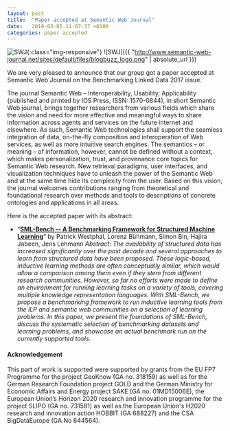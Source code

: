```yaml
---
layout: post
title:  "Paper accepted at Semantic Web Journal"
date:   2018-03-05 11:07:37 +0100
categories: paper accepted
---
```

![SWJ](http://www.semantic-web-journal.net/sites/default/files/blogbuzz_logo.png){:class="img-responsive"}
![SWJ]({{ "http://www.semantic-web-journal.net/sites/default/files/blogbuzz_logo.png" | absolute_url }})

We are very pleased to announce that our group got a paper accepted at Semantic Web Journal on the Benchmarking Linked Data 2017 issue.

The journal Semantic Web – Interoperability, Usability, Applicability (published and printed by IOS Press, ISSN: 1570-0844), in short Semantic Web journal, brings together researchers from various fields which share the vision and need for more effective and meaningful ways to share information across agents and services on the future internet and elsewhere. As such, Semantic Web technologies shall support the seamless integration of data, on-the-fly composition and interoperation of Web services, as well as more intuitive search engines. The semantics – or meaning – of information, however, cannot be defined without a context, which makes personalization, trust, and provenance core topics for Semantic Web research. New retrieval paradigms, user interfaces, and visualization techniques have to unleash the power of the Semantic Web and at the same time hide its complexity from the user. Based on this vision, the journal welcomes contributions ranging from theoretical and foundational research over methods and tools to descriptions of concrete ontologies and applications in all areas.

Here is the accepted paper with its abstract:
* “**[SML-Bench -- A Benchmarking Framework for Structured Machine Learning](http://www.semantic-web-journal.net/system/files/swj1810.pdf)**”
 by Patrick Westphal, Lorenz Bühmann, Simon Bin, Hajira Jabeen, Jens Lehmann
*Abstract*: _The availability of structured data has increased significantly over the past decade and several approaches to learn from structured data have been proposed. These logic-based, inductive learning methods are often conceptually similar, which would allow a comparison among them even if they stem from different research communities. However, so far no efforts were made to define an environment for running learning tasks on a variety of tools, covering multiple knowledge representation languages. With SML-Bench, we propose a benchmarking framework to run inductive learning tools from the ILP and semantic web communities on a selection of learning problems. In this paper, we present the foundations of SML-Bench, discuss the systematic selection of benchmarking datasets and learning problems, and showcase an actual benchmark run on the currently supported tools._

#### Acknowledgement
This part of work is supported were supported by grants from the EU FP7 Programme for the project GeoKnow (GA no. 318159) as well as for the German Research Foundation project GOLD and the German Ministry for Economic Affairs and Energy project SAKE (GA no. 01MD15006E), the European Union’s Horizon 2020 research and innovation programme for the project SLIPO (GA no. 731581) as well as the European Union's H2020 research and innovation action HOBBIT (GA 688227) and the CSA BigDataEurope (GA No 644564).